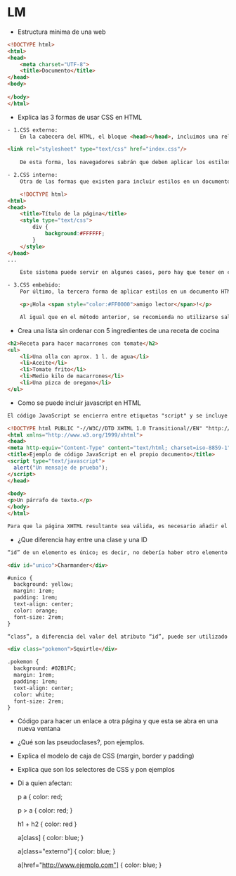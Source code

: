 # LM
- Estructura mínima de una web
```html
<!DOCTYPE html>
<html>
<head>
    <meta charset="UTF-8">
    <title>Documento</title>
</head>
<body>
    
</body>
</html>
```
- Explica las 3 formas de usar CSS en HTML
```html
- 1.CSS externo:
    En la cabecera del HTML, el bloque <head></head>, incluimos una relación al archivo CSS en cuestión:

<link rel="stylesheet" type="text/css" href="index.css"/>
    
    De esta forma, los navegadores sabrán que deben aplicar los estilos de este archivo (index.css) al documento HTML actual.

- 2.CSS interno:
    Otra de las formas que existen para incluir estilos en un documento HTML es la de añadirlos directamente en la cabecera HTML del documento:

    <!DOCTYPE html>
<html>
<head>
    <title>Título de la página</title>
    <style type="text/css">
        div {
            background:#FFFFFF;
        }
    </style>
</head>
...

    Este sistema puede servir en algunos casos, pero hay que tener en cuenta que utilizándolo, arruinamos la ventaja de tener los estilos en un documento independiente

- 3.CSS embebido:
    Por último, la tercera forma de aplicar estilos en un documento HTML es hacerlo directamente en las propias etiquetas, a través del atributo style:

    <p>¡Hola <span style="color:#FF0000">amigo lector</span>!</p>

    Al igual que en el método anterior, se recomienda no utilizarse salvo casos muy específicos, ya que se pierde la independencia de la presentación y contenido.
```
- Crea una lista sin ordenar con 5 ingredientes de una receta de cocina
```html
<h2>Receta para hacer macarrones con tomate</h2>
<ul>
    <li>Una olla con aprox. 1 l. de agua</li>
    <li>Aceite</li>
    <li>Tomate frito</li>
    <li>Medio kilo de macarrones</li>
    <li>Una pizca de oregano</li>
</ul>
```
- Como se puede incluir javascript en HTML
```html
El código JavaScript se encierra entre etiquetas "script" y se incluye en cualquier parte del documento. Aunque es correcto incluir cualquier bloque de código en cualquier zona de la página,se recomienda definir el código JavaScript dentro de la cabecera del documento (dentro de la etiqueta <head>):

<!DOCTYPE html PUBLIC "-//W3C//DTD XHTML 1.0 Transitional//EN" "http://www.w3.org/TR/xhtml1/DTD/xhtml1-transitional.dtd">
<html xmlns="http://www.w3.org/1999/xhtml">
<head>
<meta http-equiv="Content-Type" content="text/html; charset=iso-8859-1" />
<title>Ejemplo de código JavaScript en el propio documento</title>
<script type="text/javascript">
  alert("Un mensaje de prueba");
</script>
</head>
 
<body>
<p>Un párrafo de texto.</p>
</body>
</html>

Para que la página XHTML resultante sea válida, es necesario añadir el atributo type a la etiqueta "script". Los valores que se incluyen en el atributo type están estandarizados y para el caso de JavaScript, el valor correcto es text/javascript.
```
- ¿Que diferencia hay entre una clase y una ID
```html
“id” de un elemento es único; es decir, no debería haber otro elemento con el mismo nombre de identificador (id) dentro de tu documento HTML.

<div id="unico">Charmander</div>

#unico {
  background: yellow;
  margin: 1rem;
  padding: 1rem;
  text-align: center;
  color: orange;
  font-size: 2rem;
}

“class”, a diferencia del valor del atributo “id”, puede ser utilizado en más de un elemento de tu documento HTML, esto nos es muy beneficioso cuando tenemos que aplicar los mismos estilos a diferentes elementos.

<div class="pokemon">Squirtle</div>

.pokemon {
  background: #02B1FC;
  margin: 1rem;
  padding: 1rem;
  text-align: center;
  color: white;
  font-size: 2rem;
}

```
- Código para hacer un enlace a otra página y que esta se abra en una nueva ventana

- ¿Qué son las pseudoclases?, pon ejemplos.

- Explica el modelo de caja de CSS (margin, border y padding)

- Explica que son los selectores de CSS y pon ejemplos

- Di a quien afectan:

    p a { color: red;

    p > a { color: red; }

    h1 + h2 { color: red }

    a[class] { color: blue; }

    a[class="externo"] { color: blue; }

    a[href="http://www.ejemplo.com"] { color: blue; }
    
